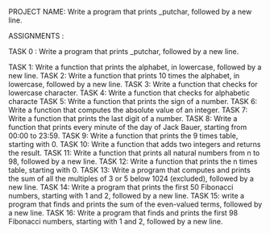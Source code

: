 PROJECT NAME: 
Write a program that prints _putchar, followed by a new line.

ASSIGNMENTS :

TASK 0 : Write a program that prints _putchar, followed by a new line.

TASK 1: Write a function that prints the alphabet, in lowercase, followed by a new line.
TASK 2: Write a function that prints 10 times the alphabet, in lowercase, followed by a new line.
TASK 3: Write a function that checks for lowercase character.
TASK 4: Write a function that checks for alphabetic characte
TASK 5: Write a function that prints the sign of a number.
TASK 6: Write a function that computes the absolute value of an integer.
TASK 7: Write a function that prints the last digit of a number.
TASK 8: Write a function that prints every minute of the day of Jack Bauer, starting from 00:00 to 23:59.
TASK 9: Write a function that prints the 9 times table, starting with 0.
TASK 10: Write a function that adds two integers and returns the result.
TASK 11: Write a function that prints all natural numbers from n to 98, followed by a new line.
TASK 12: Write a function that prints the n times table, starting with 0.
TASK 13: Write a program that computes and prints the sum of all the multiples of 3 or 5 below 1024 (excluded), followed by a new line.
TASK 14: Write a program that prints the first 50 Fibonacci numbers, starting with 1 and 2, followed by a new line.
TASK 15: write a program that finds and prints the sum of the even-valued terms, followed by a new line.
TASK 16: Write a program that finds and prints the first 98 Fibonacci numbers, starting with 1 and 2, followed by a new line.
